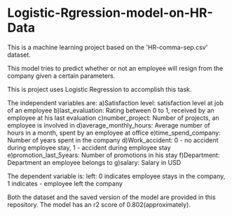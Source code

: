 # Logistic-Rgression-model-on-HR-Data
This is a machine learning project based on the 'HR-comma-sep.csv' dataset.

This model tries to predict whether or not an employee will resign from the company given a certain parameters. 

This is project uses Logistic Regression to accomplish this task.

The independent variables are:
  a)Satisfaction level: satisfaction level at job of an employee
  b)last_evaluation: Rating between 0 to 1, received by an employee at his last evaluation
  c)number_project: Number of projects, an employee is involved in
  d)average_monthly_hours: Average number of hours in a month, spent by an employee at office
  e)time_spend_company: Number of years spent in the company
  d)Work_accident: 0 - no accident during employee stay, 1 - accident during employee stay
  e)promotion_last_5years: Number of promotions in his stay
  f)Department: Department an employee belongs to
  g)salary: Salary in USD
  
The dependent variable is:
  left: 0 indicates employee stays in the company, 1 indicates - employee left the company
  
Both the dataset and the saved version of the model are provided in this repository. 
The model has an r2 score of 0.802(approximately).
